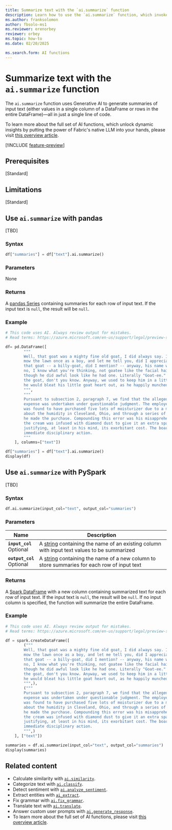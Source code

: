 ```yaml
---
title: Summarize text with the `ai.summarize` function
description: Learn how to use the `ai.summarize` function, which invokes Generative AI to generate summaries of input text (either values in a single column of a DataFrame or rows in the entire DataFrame).
ms.author: franksolomon
author: fbsolo-ms1
ms.reviewer: erenorbey
reviewer: orbey
ms.topic: how-to
ms.date: 02/20/2025

ms.search.form: AI functions
---
```


# Summarize text with the `ai.summarize` function

The `ai.summarize` function uses Generative AI to generate summaries of input text (either values in a single column of a DataFrame or rows in the entire DataFrame)—all in just a single line of code.

To learn more about the full set of AI functions, which unlock dynamic insights by putting the power of Fabric's native LLM into your hands, please visit [this overview article](ai-function-overview.md).

[!INCLUDE [feature-preview](../../includes/feature-preview-note.md)]

## Prerequisites

[Standard]

## Limitations

[Standard]

## Use `ai.summarize` with pandas

[TBD]

### Syntax

```python
df["summaries"] = df["text"].ai.summarize()
```

### Parameters

None

### Returns

A [pandas Series](https://pandas.pydata.org/docs/reference/api/pandas.Series.html) containing summaries for each row of input text. If the input text is `null`, the result will be `null`.

### Example

```python
# This code uses AI. Always review output for mistakes. 
# Read terms: https://azure.microsoft.com/en-us/support/legal/preview-supplemental-terms/

df= pd.DataFrame([
        """
        Well, that goat was a mighty fine old goat, I did always say. I never had to
        mow the lawn once as a boy, and let me tell you, did I appreciate it! Now
        that goat -- a billy-goat, did I mention? -- anyway, his name was Goaty. No,
        no, I know what you're thinking, not goatee like the facial hair-style --
        though he did awful look like he had one. Literally "Goat-ee." Emphasis on
        the goat, don't you know. Anyway, we used to keep him in a little pen, where
        he would bleat his little goat heart out, as he happily munched on grass.
        """,
        """
        Pursuant to subsection 2, paragraph 7, we find that the alleged business
        expense was undertaken under questionable judgment. The employee in question 
        was found to have purchased five lots of moisturizer due to a misunderstanding 
        about the humidity in Cleveland, Ohio, and through a series of poor decisions,
        he made the purchase. Compounding this error was his misapprehension that
        the cream was infused with diamond dust to give it an extra sparkle, thereby
        justifying, at least in his mind, its exorbitant cost. The board recommends
        immediate disciplinary action.
        """
    ], columns=["text"])

df["summaries"] = df["text"].ai.summarize()
display(df)
```

## Use `ai.summarize` with PySpark

[TBD]

### Syntax

```python
df.ai.summarize(input_col="text", output_col="summaries")
```

### Parameters

| **Name** | **Description** |
|---|---|
| **`input_col`** <br> Optional | A [string](https://spark.apache.org/docs/latest/api/python/reference/pyspark.sql/api/pyspark.sql.types.StringType.html) containing the name of an existing column with input text values to be summarized |
| **`output_col`** <br> Optional | A [string](https://spark.apache.org/docs/latest/api/python/reference/pyspark.sql/api/pyspark.sql.types.StringType.html) containing the name of a new column to store summaries for each row of input text |

### Returns

A [Spark DataFrame](https://spark.apache.org/docs/latest/api/python/reference/pyspark.sql/dataframe.html) with a new column containing summarized text for each row of input text. If the input text is `null`, the result will be `null`. If no input column is specified, the function will summarize the entire DataFrame.

### Example

```python
# This code uses AI. Always review output for mistakes. 
# Read terms: https://azure.microsoft.com/en-us/support/legal/preview-supplemental-terms/

df = spark.createDataFrame([
        ("""
        Well, that goat was a mighty fine old goat, I did always say. I never had to
        mow the lawn once as a boy, and let me tell you, did I appreciate it! Now
        that goat -- a billy-goat, did I mention? -- anyway, his name was Goaty. No,
        no, I know what you're thinking, not goatee like the facial hair-style --
        though he did awful look like he had one. Literally "Goat-ee." Emphasis on
        the goat, don't you know. Anyway, we used to keep him in a little pen, where
        he would bleat his little goat heart out, as he happily munched on grass.
        """,),
        ("""
        Pursuant to subsection 2, paragraph 7, we find that the alleged business
        expense was undertaken under questionable judgment. The employee in question 
        was found to have purchased five lots of moisturizer due to a misunderstanding 
        about the humidity in Cleveland, Ohio, and through a series of poor decisions,
        he made the purchase. Compounding this error was his misapprehension that
        the cream was infused with diamond dust to give it an extra sparkle, thereby
        justifying, at least in his mind, its exorbitant cost. The board recommends
        immediate disciplinary action.
        """,)
    ], ["text"])

summaries = df.ai.summarize(input_col="text", output_col="summaries")
display(summaries)
```

## Related content

- Calculate similarity with [`ai.similarity`](similarity.md).
- Categorize text with [`ai.classify`](classify.md).
- Detect sentiment with [`ai.analyze_sentiment`](analyze-sentiment.md).
- Extract entities with [`ai_extract`](extract.md).
- Fix grammar with [`ai.fix_grammar`](fix-grammar.md).
- Translate text with [`ai.translate`](translate.md).
- Answer custom user prompts with [`ai.generate_response`](generate-response.md).
- To learn more about the full set of AI functions, please visit [this overview article](ai-function-overview.md).
